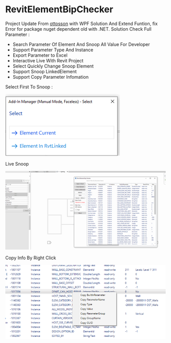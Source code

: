 # RevitElementBipChecker
Project Update From  <a href="https://github.com/ottosson">ottosson</a> with WPF Solution And Extend Funtion, fix Error for package nuget dependent old with .NET.
Solution Check Full Parameter : 
- Search Parameter Of Element And Snoop All Value For Developer
- Support Parameter Type And Instance
- Export Parameter to Excel
- Interactive Live With Revit Project 
- Select Quickly Change Snoop Element
- Support Snoop LinkedElement
- Support Copy Parameter Infomation

Select First To Snoop :

![](doc/_Image_f3e6247d-ff00-4624-8424-8498d3f69d7e.png)

Live Snoop

![](doc/Demo.gif)

Copy Info By Right Click

![](doc/_Image_d275515e-7661-4d53-aed8-6624fec689d9.png)